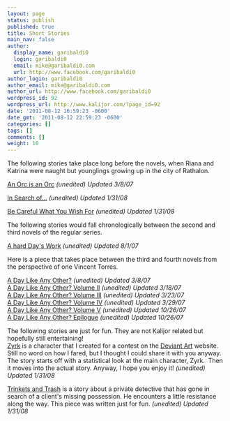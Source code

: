 ```yaml
---
layout: page
status: publish
published: true
title: Short Stories
main_nav: false
author:
  display_name: garibaldi0
  login: garibaldi0
  email: mike@garibaldi0.com
  url: http://www.facebook.com/garibaldi0
author_login: garibaldi0
author_email: mike@garibaldi0.com
author_url: http://www.facebook.com/garibaldi0
wordpress_id: 92
wordpress_url: http://www.kalijor.com/?page_id=92
date: '2011-08-12 16:59:23 -0600'
date_gmt: '2011-08-12 22:59:23 -0600'
categories: []
tags: []
comments: []
weight: 10
---
```

The following stories take place long before the novels, when Riana and Katrina were naught but younglings growing up in the city of Rathalon.

<a title="An Orc is an Orc" href="https://www.kalijor.com/books/short-stories/an-orc-is-an-orc/">An Orc is an Orc</a> <em>(unedited) Updated 3/8/07</em>

<a title="In Search of&hellip;" href="https://www.kalijor.com/books/short-stories/in-search-of/">In Search of...</a> <em>(unedited) Updated 1/31/08</em>

<a title="Be Careful What You Wish For" href="https://www.kalijor.com/books/short-stories/be-careful-what-you-wish-for/">Be Careful What You Wish For</a> <em>(unedited) Updated 1/31/08</em>

The following stories would fall chronologically between the second and third novels of the regular series.

<a title="A hard Day&rsquo;s Work" href="https://www.kalijor.com/books/short-stories/a-hard-days-work/">A hard Day's Work</a> <em>(unedited) Updated 8/1/07</em>

Here is a piece that takes place between the third and fourth novels from the perspective of one Vincent Torres.

<a title="A Day Like Any Other? Volume I" href="https://www.kalijor.com/books/short-stories/a-day-like-any-other-volume-i/">A Day Like Any Other?</a> <em>(unedited) Updated 3/8/07</em><br />
<a title="A Day Like Any Other? Volume II" href="https://www.kalijor.com/books/short-stories/a-day-like-any-other-volume-ii/">A Day Like Any Other? Volume II</a> <em>(unedited) Updated 3/18/07</em><br />
<a title="A Day Like Any Other? Volume III" href="https://www.kalijor.com/books/short-stories/a-day-like-any-other-volume-iii/">A Day Like Any Other? Volume III</a> <em>(unedited) Updated 3/23/07</em><br />
<a title="A Day Like Any Other? Volume IV" href="https://www.kalijor.com/books/short-stories/a-day-like-any-other-volume-iv/">A Day Like Any Other? Volume IV</a> <em>(unedited) Updated 3/29/07</em><br />
<a title="A Day Like Any Other? Volume V" href="https://www.kalijor.com/books/short-stories/a-day-like-any-other-volume-v/">A Day Like Any Other? Volume V</a> <em>(unedited) Updated 10/26/07</em><br />
<a title="A Day Like Any Other? Volume VI" href="https://www.kalijor.com/books/short-stories/a-day-like-any-other-volume-vi/">A Day Like Any Other? Epilogue</a> <em>(unedited) Updated 10/26/07</em>

The following stories are just for fun. They are not Kalijor related but hopefully still entertaining!<br />
<a title="Zyrk" href="https://www.kalijor.com/books/short-stories/zyrk/">Zyrk</a> is a character that I created for a contest on the <a title="Deviant Art" href="http://www.deviantart.com" target="_blank">Deviant Art</a> website. Still no word on how I fared, but I thought I could share it with you anyway. The story starts off with a statistical look at the main character, Zyrk.&nbsp; Then it moves into the actual story. Anyway, I hope you enjoy it! <em>(unedited) Updated 1/31/08</em>

<a title="Trinkets and Trash" href="https://www.kalijor.com/books/short-stories/trinkets-and-trash/" target="_blank">Trinkets and Trash</a> is a story about a private detective that has gone in search of a client's missing possession. He encounters a little resistance along the way. This piece was written just for fun. <em>(unedited) Updated 1/31/08</em>

